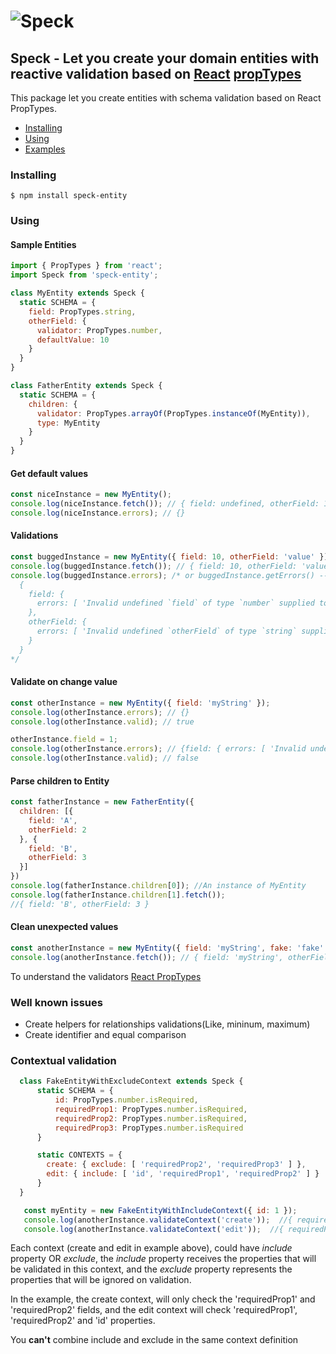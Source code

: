 # ![Speck](http://i.imgur.com/UMjf7SI.jpg)

## Speck - Let you create your domain entities with reactive validation based on [React](https://github.com/facebook/react) [propTypes](https://facebook.github.io/react/docs/reusable-components.html)

This package let you create entities with schema validation based on React PropTypes.

* [Installing](#installing)
* [Using](#using)
* [Examples](#examples)

### Installing
    $ npm install speck-entity


### Using

#### Sample Entities
```javascript
import { PropTypes } from 'react';
import Speck from 'speck-entity';

class MyEntity extends Speck {
  static SCHEMA = {
    field: PropTypes.string,
    otherField: {
      validator: PropTypes.number,
      defaultValue: 10
    }
  }
}

class FatherEntity extends Speck {
  static SCHEMA = {
    children: {
      validator: PropTypes.arrayOf(PropTypes.instanceOf(MyEntity)),
      type: MyEntity
    }
  }
}
```

#### Get default values
```javascript
const niceInstance = new MyEntity();
console.log(niceInstance.fetch()); // { field: undefined, otherField: 10 }
console.log(niceInstance.errors); // {}
```

#### Validations
```javascript
const buggedInstance = new MyEntity({ field: 10, otherField: 'value' });
console.log(buggedInstance.fetch()); // { field: 10, otherField: 'value' }
console.log(buggedInstance.errors); /* or buggedInstance.getErrors() -- but... getErrors also includes children errors
  {
    field: {
      errors: [ 'Invalid undefined `field` of type `number` supplied to `MyEntityEntity`, expected `string`.' ]
    },
    otherField: {
      errors: [ 'Invalid undefined `otherField` of type `string` supplied to `MyEntityEntity`, expected `number`.' ]
    }
  }
*/
```

#### Validate on change value
```javascript
const otherInstance = new MyEntity({ field: 'myString' });
console.log(otherInstance.errors); // {}
console.log(otherInstance.valid); // true

otherInstance.field = 1;
console.log(otherInstance.errors); // {field: { errors: [ 'Invalid undefined `field` of type `number` supplied to `MyEntityEntity`, expected `string`.' ] }}
console.log(otherInstance.valid); // false
```

#### Parse children to Entity
```javascript
const fatherInstance = new FatherEntity({
  children: [{
    field: 'A',
    otherField: 2
  }, {
    field: 'B',
    otherField: 3
  }]  
})
console.log(fatherInstance.children[0]); //An instance of MyEntity
console.log(fatherInstance.children[1].fetch());
//{ field: 'B', otherField: 3 }
```

#### Clean unexpected values
```javascript
const anotherInstance = new MyEntity({ field: 'myString', fake: 'fake' });
console.log(anotherInstance.fetch()); // { field: 'myString', otherField: 10 }
```
To understand the validators [React PropTypes](https://facebook.github.io/react/docs/reusable-components.html)

### Well known issues
  - Create helpers for relationships validations(Like, mininum, maximum)
  - Create identifier and equal comparison

### Contextual validation
```javascript
  class FakeEntityWithExcludeContext extends Speck {
      static SCHEMA = {
          id: PropTypes.number.isRequired,
          requiredProp1: PropTypes.number.isRequired,
          requiredProp2: PropTypes.number.isRequired,
          requiredProp3: PropTypes.number.isRequired
      }

      static CONTEXTS = {
        create: { exclude: [ 'requiredProp2', 'requiredProp3' ] },
        edit: { include: [ 'id', 'requiredProp1', 'requiredProp2' ] }
      }
  }

   const myEntity = new FakeEntityWithIncludeContext({ id: 1 });
   console.log(anotherInstance.validateContext('create'));  //{ requiredProp1: { errors: [ ... ] } }
   console.log(anotherInstance.validateContext('edit'));  //{ requiredProp1: { errors: [ ... ] }, requiredProp2: { errors: [ ... ] } }
```
  Each context (create and edit in example above), could have _include_ property OR  _exclude_, the _include_ property receives the properties that will be validated in this context,
  and the _exclude_ property represents the properties that will be ignored on validation.

  In the example, the create context, will only check the 'requiredProp1' and 'requiredProp2'  fields, and the edit context will check 'requiredProp1', 'requiredProp2'  and 'id' properties.

  You **can't** combine include and exclude in the same context definition
